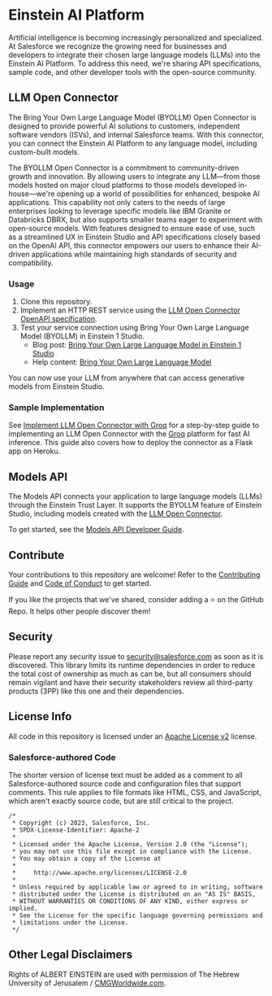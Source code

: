 # Einstein AI Platform

Artificial intelligence is becoming increasingly personalized and specialized. At Salesforce we recognize the growing need for businesses and developers to integrate their chosen large language models (LLMs) into the Einstein AI Platform. To address this need, we're sharing API specifications, sample code, and other developer tools with the open-source community.

## LLM Open Connector

The Bring Your Own Large Language Model (BYOLLM) Open Connector is designed to provide powerful AI solutions to customers, independent software vendors (ISVs), and internal Salesforce teams. With this connector, you can connect the Einstein AI Platform to any language model, including custom-built models.

The BYOLLM Open Connector is a commitment to community-driven growth and innovation. By allowing users to integrate any LLM—from those models hosted on major cloud platforms to those models developed in-house—we're opening up a world of possibilities for enhanced, bespoke AI applications. This capability not only caters to the needs of large enterprises looking to leverage specific models like IBM Granite or Databricks DBRX, but also supports smaller teams eager to experiment with open-source models. With features designed to ensure ease of use, such as a streamlined UX in Einstein Studio and API specifications closely based on the OpenAI API, this connector empowers our users to enhance their AI-driven applications while maintaining high standards of security and compatibility.

### Usage

1. Clone this repository.
2. Implement an HTTP REST service using the [LLM Open Connector OpenAPI specification](api-specs/llm-open-connector/llm-open-connector.yml).
3. Test your service connection using Bring Your Own Large Language Model (BYOLLM) in Einstein 1 Studio.
   - Blog post: [Bring Your Own Large Language Model in Einstein 1 Studio](https://developer.salesforce.com/blogs/2024/03/bring-your-own-large-language-model-in-einstein-1-studio)
   - Help content: [Bring Your Own Large Language Model](https://help.salesforce.com/s/articleView?id=sf.c360_a_ai_foundation_models.htm)

You can now use your LLM from anywhere that can access generative models from Einstein Studio.

### Sample Implementation

See [Implement LLM Open Connector with Groq](./cookbook/llm-open-connector-groq/cookbook-groq.md) for a step-by-step guide to implementing an LLM Open Connector with the [Groq](https://groq.com/) platform for fast AI inference. This guide also covers how to deploy the connector as a Flask app on Heroku.

## Models API

The Models API connects your application to large language models (LLMs) through the Einstein Trust Layer. It supports the BYOLLM feature of Einstein Studio, including models created with the [LLM Open Connector](#llm-open-connector).

To get started, see the [Models API Developer Guide](https://developer.salesforce.com/docs/einstein/genai/guide/models-api.html).

## Contribute

Your contributions to this repository are welcome! Refer to the [Contributing Guide](CONTRIBUTING.md) and [Code of Conduct](CODE_OF_CONDUCT.md) to get started.

If you like the projects that we've shared, consider adding a ⭐ on the GitHub Repo. It helps other people discover them!

## Security

Please report any security issue to [security@salesforce.com](mailto:security@salesforce.com)
as soon as it is discovered. This library limits its runtime dependencies in
order to reduce the total cost of ownership as much as can be, but all consumers
should remain vigilant and have their security stakeholders review all third-party
products (3PP) like this one and their dependencies.

## License Info

All code in this repository is licensed under an [Apache License v2](LICENSE) license.

### Salesforce-authored Code

The shorter version of license text must be added as a comment to all Salesforce-authored source code and configuration files that support comments. This rule applies to file formats like HTML, CSS, and JavaScript, which aren't exactly source code, but are still critical to the project.

```
/*
 * Copyright (c) 2023, Salesforce, Inc.
 * SPDX-License-Identifier: Apache-2
 *
 * Licensed under the Apache License, Version 2.0 (the "License");
 * you may not use this file except in compliance with the License.
 * You may obtain a copy of the License at
 *
 *     http://www.apache.org/licenses/LICENSE-2.0
 *
 * Unless required by applicable law or agreed to in writing, software
 * distributed under the License is distributed on an "AS IS" BASIS,
 * WITHOUT WARRANTIES OR CONDITIONS OF ANY KIND, either express or implied.
 * See the License for the specific language governing permissions and
 * limitations under the License.
 */
```

## Other Legal Disclaimers

Rights of ALBERT EINSTEIN are used with permission of The Hebrew University of Jerusalem / [CMGWorldwide.com](http://cmgworldwide.com/).
